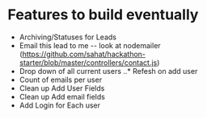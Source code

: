 # Features to build eventually

- Archiving/Statuses for Leads
- Email this lead to me -- look at nodemailer (https://github.com/sahat/hackathon-starter/blob/master/controllers/contact.js)
- Drop down of all current users
..* Refesh on add user
- Count of emails per user
- Clean up Add User Fields
- Clean up Add email fields
- Add Login for Each user